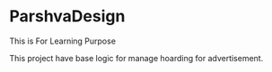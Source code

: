 # ParshvaDesign
This is For Learning Purpose

This project have base logic for manage hoarding for advertisement.
